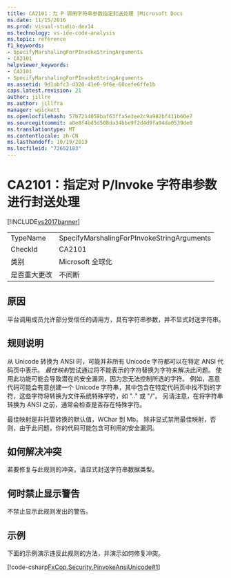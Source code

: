 ```yaml
---
title: CA2101：为 P 调用字符串参数指定封送处理 |Microsoft Docs
ms.date: 11/15/2016
ms.prod: visual-studio-dev14
ms.technology: vs-ide-code-analysis
ms.topic: reference
f1_keywords:
- SpecifyMarshalingForPInvokeStringArguments
- CA2101
helpviewer_keywords:
- CA2101
- SpecifyMarshalingForPInvokeStringArguments
ms.assetid: 9d1abfc3-d320-41e0-9f6e-60cefe6ffe1b
caps.latest.revision: 21
author: jillre
ms.author: jillfra
manager: wpickett
ms.openlocfilehash: 57b7214058baf63ffa5e3ee2c9a982bf411b60e7
ms.sourcegitcommit: a8e8f4bd5d508da34bbe9f2d4d9fa94da0539de0
ms.translationtype: MT
ms.contentlocale: zh-CN
ms.lasthandoff: 10/19/2019
ms.locfileid: "72652183"
---
```

# <a name="ca2101-specify-marshaling-for-pinvoke-string-arguments"></a>CA2101：指定对 P/Invoke 字符串参数进行封送处理
[!INCLUDE[vs2017banner](../includes/vs2017banner.md)]

|||
|-|-|
|TypeName|SpecifyMarshalingForPInvokeStringArguments|
|CheckId|CA2101|
|类别|Microsoft 全球化|
|是否重大更改|不间断|

## <a name="cause"></a>原因
 平台调用成员允许部分受信任的调用方，具有字符串参数，并不显式封送字符串。

## <a name="rule-description"></a>规则说明
 从 Unicode 转换为 ANSI 时，可能并非所有 Unicode 字符都可以在特定 ANSI 代码页中表示。 *最佳映射*尝试通过将不能表示的字符替换为字符来解决此问题。 使用此功能可能会导致潜在的安全漏洞，因为您无法控制所选的字符。 例如，恶意代码可能会有意创建一个 Unicode 字符串，其中包含在特定代码页中找不到的字符，这些字符将转换为文件系统特殊字符，如 ".." 或 "/"。 另请注意，在将字符串转换为 ANSI 之前，通常会检查是否存在特殊字符。

 最佳映射是非托管转换的默认值，WChar 到 Mb。 除非显式禁用最佳映射，否则，由于此问题，你的代码可能包含可利用的安全漏洞。

## <a name="how-to-fix-violations"></a>如何解决冲突
 若要修复与此规则的冲突，请显式封送字符串数据类型。

## <a name="when-to-suppress-warnings"></a>何时禁止显示警告
 不禁止显示此规则发出的警告。

## <a name="example"></a>示例
 下面的示例演示违反此规则的方法，并演示如何修复冲突。

 [!code-csharp[FxCop.Security.PinvokeAnsiUnicode#1](../snippets/csharp/VS_Snippets_CodeAnalysis/FxCop.Security.PinvokeAnsiUnicode/cs/FxCop.Security.PinvokeAnsiUnicode.cs#1)]
